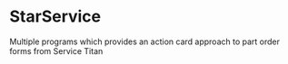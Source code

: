 # StarService
Multiple programs which provides an action card approach to part order forms from Service Titan
